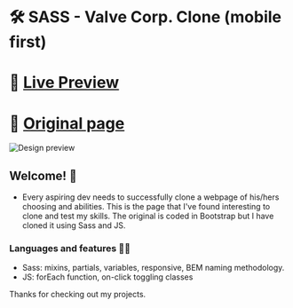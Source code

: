 # 🛠 SASS - Valve Corp. Clone (mobile first)

# 🔗 [Live Preview](https://flourishing-kitsune-4259af.netlify.app/)
# 🔗 [Original page](https://www.valvesoftware.com/en/)
![Design preview](preview.gif)

## Welcome! 👋

- Every aspiring dev needs to successfully clone a webpage of his/hers choosing and abilities. This is the page that I've found interesting to clone and test my skills. The original is coded in Bootstrap but I have cloned it using Sass and JS.

### Languages and features 👨‍💻 


- Sass: mixins, partials, variables, responsive, BEM naming methodology.
- JS: forEach function, on-click toggling classes 

Thanks for checking out my projects.